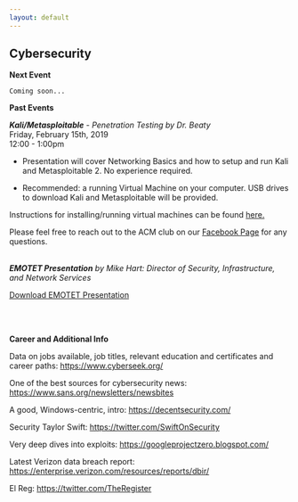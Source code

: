 ```yaml
---
layout: default
---
```

## Cybersecurity
**Next Event**<br>
```
Coming soon...
```

**Past Events**<br>

***Kali/Metasploitable*** - *Penetration Testing
by Dr. Beaty*<br>
Friday, February 15th, 2019 <br>
12:00 - 1:00pm
<br>

  * Presentation will cover Networking Basics and how to setup and run Kali and Metasploitable 2. No experience required.

  * Recommended: a running Virtual Machine on your computer. USB drives to download Kali and Metasploitable will be provided.

Instructions for installing/running virtual machines can be found [here.](https://www.howtogeek.com/196060/beginner-geek-how-to-create-and-use-virtual-machines/)

Please feel free to reach out to the ACM club on our [Facebook Page](https://www.facebook.com/MSUDenverACM/) for any questions.
<br>
<br>

***EMOTET Presentation***
*by Mike Hart: Director of Security, Infrastructure,
and Network Services*

[Download EMOTET Presentation](https://msu-denver-acm.github.io/SIGS/Cybersecurity/assets/02012019emotet.pdf/)

<br>
<br>


**Career and Additional Info**

Data on jobs available, job titles, relevant education and certificates and career paths: <https://www.cyberseek.org/>

One of the best sources for cybersecurity news: <https://www.sans.org/newsletters/newsbites>

A good, Windows-centric, intro: <https://decentsecurity.com/>

Security Taylor Swift: <https://twitter.com/SwiftOnSecurity>

Very deep dives into exploits: <https://googleprojectzero.blogspot.com/>

Latest Verizon data breach report: <https://enterprise.verizon.com/resources/reports/dbir/>

El Reg: <https://twitter.com/TheRegister>
